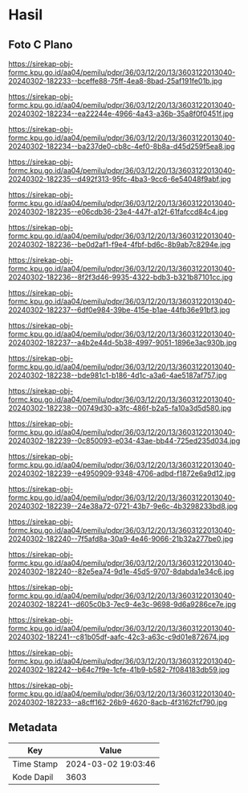 # Hasil

## Foto C Plano

https://sirekap-obj-formc.kpu.go.id/aa04/pemilu/pdpr/36/03/12/20/13/3603122013040-20240302-182233--bceffe88-75ff-4ea8-8bad-25af191fe01b.jpg

https://sirekap-obj-formc.kpu.go.id/aa04/pemilu/pdpr/36/03/12/20/13/3603122013040-20240302-182234--ea22244e-4966-4a43-a36b-35a8f0f0451f.jpg

https://sirekap-obj-formc.kpu.go.id/aa04/pemilu/pdpr/36/03/12/20/13/3603122013040-20240302-182234--ba237de0-cb8c-4ef0-8b8a-d45d259f5ea8.jpg

https://sirekap-obj-formc.kpu.go.id/aa04/pemilu/pdpr/36/03/12/20/13/3603122013040-20240302-182235--d492f313-95fc-4ba3-9cc6-6e54048f9abf.jpg

https://sirekap-obj-formc.kpu.go.id/aa04/pemilu/pdpr/36/03/12/20/13/3603122013040-20240302-182235--e06cdb36-23e4-447f-a12f-61fafccd84c4.jpg

https://sirekap-obj-formc.kpu.go.id/aa04/pemilu/pdpr/36/03/12/20/13/3603122013040-20240302-182236--be0d2af1-f9e4-4fbf-bd6c-8b9ab7c8294e.jpg

https://sirekap-obj-formc.kpu.go.id/aa04/pemilu/pdpr/36/03/12/20/13/3603122013040-20240302-182236--8f2f3d46-9935-4322-bdb3-b321b87101cc.jpg

https://sirekap-obj-formc.kpu.go.id/aa04/pemilu/pdpr/36/03/12/20/13/3603122013040-20240302-182237--6df0e984-39be-415e-b1ae-44fb36e91bf3.jpg

https://sirekap-obj-formc.kpu.go.id/aa04/pemilu/pdpr/36/03/12/20/13/3603122013040-20240302-182237--a4b2e44d-5b38-4997-9051-1896e3ac930b.jpg

https://sirekap-obj-formc.kpu.go.id/aa04/pemilu/pdpr/36/03/12/20/13/3603122013040-20240302-182238--bde981c1-b186-4d1c-a3a6-4ae5187af757.jpg

https://sirekap-obj-formc.kpu.go.id/aa04/pemilu/pdpr/36/03/12/20/13/3603122013040-20240302-182238--00749d30-a3fc-486f-b2a5-fa10a3d5d580.jpg

https://sirekap-obj-formc.kpu.go.id/aa04/pemilu/pdpr/36/03/12/20/13/3603122013040-20240302-182239--0c850093-e034-43ae-bb44-725ed235d034.jpg

https://sirekap-obj-formc.kpu.go.id/aa04/pemilu/pdpr/36/03/12/20/13/3603122013040-20240302-182239--e4950909-9348-4706-adbd-f1872e6a9d12.jpg

https://sirekap-obj-formc.kpu.go.id/aa04/pemilu/pdpr/36/03/12/20/13/3603122013040-20240302-182239--24e38a72-0721-43b7-9e6c-4b3298233bd8.jpg

https://sirekap-obj-formc.kpu.go.id/aa04/pemilu/pdpr/36/03/12/20/13/3603122013040-20240302-182240--7f5afd8a-30a9-4e46-9066-21b32a277be0.jpg

https://sirekap-obj-formc.kpu.go.id/aa04/pemilu/pdpr/36/03/12/20/13/3603122013040-20240302-182240--82e5ea74-9d1e-45d5-9707-8dabda1e34c6.jpg

https://sirekap-obj-formc.kpu.go.id/aa04/pemilu/pdpr/36/03/12/20/13/3603122013040-20240302-182241--d605c0b3-7ec9-4e3c-9698-9d6a9286ce7e.jpg

https://sirekap-obj-formc.kpu.go.id/aa04/pemilu/pdpr/36/03/12/20/13/3603122013040-20240302-182241--c81b05df-aafc-42c3-a63c-c9d01e872674.jpg

https://sirekap-obj-formc.kpu.go.id/aa04/pemilu/pdpr/36/03/12/20/13/3603122013040-20240302-182242--b64c7f9e-1cfe-41b9-b582-7f084183db59.jpg

https://sirekap-obj-formc.kpu.go.id/aa04/pemilu/pdpr/36/03/12/20/13/3603122013040-20240302-182233--a8cff162-26b9-4620-8acb-4f3162fcf790.jpg


## Metadata

| Key        | Value               |
| ---------- | ------------------- |
| Time Stamp | 2024-03-02 19:03:46 |
| Kode Dapil | 3603                |



